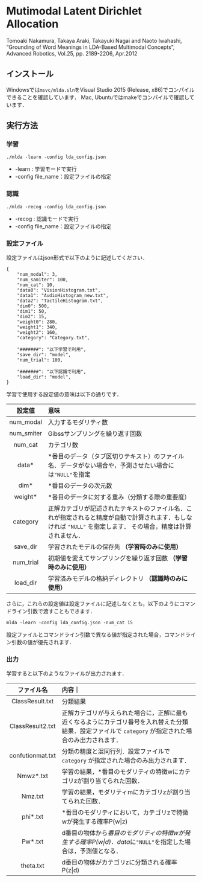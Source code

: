 # Mutimodal Latent Dirichlet Allocation
Tomoaki Nakamura, Takaya Araki, Takayuki Nagai and Naoto Iwahashi, “Grounding of Word Meanings in LDA-Based Multimodal Concepts”, Advanced Robotics, Vol.25, pp. 2189-2206, Apr.2012

## インストール
Windowsでは`msvc/mlda.sln`をVisual Studio 2015 (Release, x86)でコンパイルできることを確認しています．
Mac, Ubuntuではmakeでコンパイルで確認しています．

## 実行方法
### 学習

```
./mlda -learn -config lda_config.json
```

- -learn : 学習モードで実行
- -config file_name：設定ファイルの指定


### 認識
```
./mlda -recog -config lda_config.json
```


- -recog : 認識モードで実行
- -config file_name：設定ファイルの指定

### 設定ファイル

設定ファイルはjson形式で以下のように記述してください．

```
{
    "num_modal": 3,
    "num_samiter": 100,
    "num_cat": 10,
    "data0": "VisionHistogram.txt",
    "data1": "AudioHistogram_new.txt",
    "data2": "TactileHistogram.txt",
    "dim0": 500,
    "dim1": 50,
    "dim2": 15,
    "weight0": 280,
    "weight1": 340,
    "weight2": 160,
    "category": "Category.txt",

    "#######": "以下学習で利用",
    "save_dir": "model",
    "num_trial": 100,

    "#######": "以下認識で利用",
    "load_dir": "model",
}
```

学習で使用する設定値の意味は以下の通りです．

|設定値|意味|
|:----:|:------|
|num_modal     | 入力するモダリティ数 |
|num_smiter    | Gibssサンプリングを繰り返す回数 |
|num_cat       | カテゴリ数 |
|data*         | *番目のデータ（タブ区切りテキスト）のファイル名．データがない場合や，予測させたい場合には`"NULL"`を指定 |
|dim*          | *番目のデータの次元数 |
|weight*       | *番目のデータに対する重み（分類する際の重要度）|
|category      | 正解カテゴリが記述されたテキストのファイル名．これが指定されると精度が自動で計算されます．もしなければ `"NULL"` を指定します． その場合，精度は計算されません．|
|save_dir      | 学習されたモデルの保存先 **（学習時のみに使用）** |
|num_trial     | 初期値を変えてサンプリングを繰り返す回数 **（学習時のみに使用）** |
|load_dir      | 学習済みモデルの格納ディレクトリ **（認識時のみに使用）** |

さらに，これらの設定値は設定ファイルに記述しなくとも，以下のようにコマンドライン引数で渡すこともできます．

```
mlda -learn -config lda_config.json -num_cat 15
```

設定ファイルとコマンドライン引数で異なる値が指定された場合，コマンドライン引数の値が優先されます．

### 出力

学習すると以下のようなファイルが出力されます．

|ファイル名 | 内容｜
|:-------:|:----|
|ClassResult.txt     | 分類結果 |
|ClassResult2.txt    | 正解カテゴリが与えられた場合に，正解に最も近くなるようにカテゴリ番号を入れ替えた分類結果．設定ファイルで `category` が指定された場合のみ出力されます．|
|confutionmat.txt    | 分類の精度と混同行列．設定ファイルで `category` が指定された場合のみ出力されます． |
|Nmwz*.txt           | 学習の結果，*番目のモダリティの特徴wにカテゴリzが割り当てられた回数．|
|Nmz.txt             | 学習の結果，モダリティmにカテゴリzが割り当てられた回数．|
|phi*.txt            | *番目のモダリティにおいて，カテゴリzで特徴wが発生する確率P(w&#124;z) |
|Pw*.txt             | d番目の物体から*番目のモダリティの特徴wが発生する確率P(w&#124;d)．data*に`"NULL"`を指定した場合は，予測値となる．|
|theta.txt           | d番目の物体がカテゴリzに分類される確率P(z&#124;d) |




